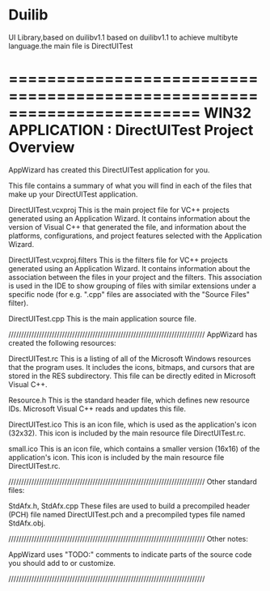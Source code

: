 # Duilib
UI Library,based on duilibv1.1
based on duilibv1.1 to achieve multibyte language.the main file is DirectUITest

========================================================================
    WIN32 APPLICATION : DirectUITest Project Overview
========================================================================

AppWizard has created this DirectUITest application for you.

This file contains a summary of what you will find in each of the files that
make up your DirectUITest application.


DirectUITest.vcxproj
    This is the main project file for VC++ projects generated using an Application Wizard.
    It contains information about the version of Visual C++ that generated the file, and
    information about the platforms, configurations, and project features selected with the
    Application Wizard.

DirectUITest.vcxproj.filters
    This is the filters file for VC++ projects generated using an Application Wizard. 
    It contains information about the association between the files in your project 
    and the filters. This association is used in the IDE to show grouping of files with
    similar extensions under a specific node (for e.g. ".cpp" files are associated with the
    "Source Files" filter).

DirectUITest.cpp
    This is the main application source file.

/////////////////////////////////////////////////////////////////////////////
AppWizard has created the following resources:

DirectUITest.rc
    This is a listing of all of the Microsoft Windows resources that the
    program uses.  It includes the icons, bitmaps, and cursors that are stored
    in the RES subdirectory.  This file can be directly edited in Microsoft
    Visual C++.

Resource.h
    This is the standard header file, which defines new resource IDs.
    Microsoft Visual C++ reads and updates this file.

DirectUITest.ico
    This is an icon file, which is used as the application's icon (32x32).
    This icon is included by the main resource file DirectUITest.rc.

small.ico
    This is an icon file, which contains a smaller version (16x16)
    of the application's icon. This icon is included by the main resource
    file DirectUITest.rc.

/////////////////////////////////////////////////////////////////////////////
Other standard files:

StdAfx.h, StdAfx.cpp
    These files are used to build a precompiled header (PCH) file
    named DirectUITest.pch and a precompiled types file named StdAfx.obj.

/////////////////////////////////////////////////////////////////////////////
Other notes:

AppWizard uses "TODO:" comments to indicate parts of the source code you
should add to or customize.

/////////////////////////////////////////////////////////////////////////////
